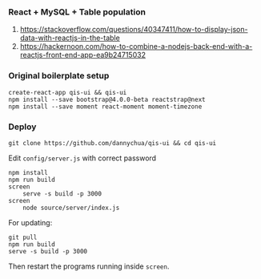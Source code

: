### React + MySQL + Table population

1. https://stackoverflow.com/questions/40347411/how-to-display-json-data-with-reactjs-in-the-table
2. https://hackernoon.com/how-to-combine-a-nodejs-back-end-with-a-reactjs-front-end-app-ea9b24715032



### Original boilerplate setup

    create-react-app qis-ui && qis-ui
    npm install --save bootstrap@4.0.0-beta reactstrap@next
    npm install --save moment react-moment moment-timezone



### Deploy

    git clone https://github.com/dannychua/qis-ui && cd qis-ui

Edit `config/server.js` with correct password

    npm install
    npm run build
    screen
        serve -s build -p 3000
    screen
        node source/server/index.js

For updating:

    git pull
    npm run build
    serve -s build -p 3000

Then restart the programs running inside `screen`.
